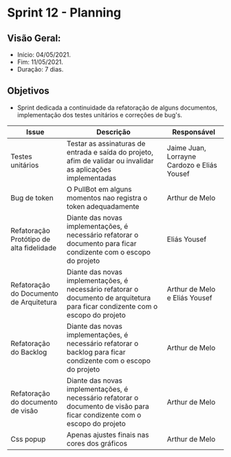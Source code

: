 # Sprint 12 - Planning

## Visão Geral:
* Início: 04/05/2021.
* Fim: 11/05/2021.
* Duração: 7 dias.

## Objetivos
* Sprint dedicada a continuidade da refatoração de alguns documentos, implementação dos testes unitários e correções de bug's.

Issue | Descrição | Responsável
---|---|---
Testes unitários | Testar as assinaturas de entrada e saída do projeto, afim de validar ou invalidar as aplicações implementadas | Jaime Juan, Lorrayne Cardozo e Eliás Yousef
Bug de token | O PullBot em alguns momentos nao registra o token adequadamente | Arthur de Melo
Refatoração Protótipo de alta fidelidade | Diante das novas implementações, é necessário refatorar o documento para ficar condizente com o escopo do projeto | Eliás Yousef
Refatoração do Documento de Arquitetura | Diante das novas implementações, é necessário refatorar o documento de arquitetura para ficar condizente com o escopo do projeto | Arthur de Melo e Eliás Yousef
Refatoração do Backlog | Diante das novas implementações, é necessário refatorar o backlog para ficar condizente com o escopo do projeto | Arthur de Melo
Refatoração do documento de visão | Diante das novas implementações, é necessário refatorar o documento de visão para ficar condizente com o escopo do projeto | Arthur de Melo
Css popup | Apenas ajustes finais nas cores dos gráficos | Arthur de Melo